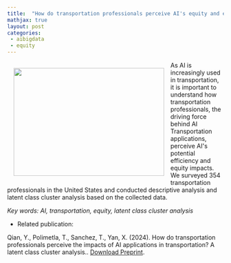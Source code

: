 ```yaml
---
title:  "How do transportation professionals perceive AI's equity and efficiency impacts?"
mathjax: true
layout: post
categories: 
 - aibigdata
 - equity
---
```



<img align="left" width="350" height="250" src="https://github.com/jacobyan0/jacobyan0.github.io/raw/master/images/AI_TransportationProfessionals.png" style="vertical-align:middle;margin:15px 15px"/> As AI is increasingly used in transportation, it is important to understand how transportation professionals, the driving force behind AI Transportation applications, perceive AI's potential efficiency and equity impacts. We surveyed 354 transportation professionals in the United States and conducted descriptive analysis and latent class cluster analysis based on the collected data.

*Key words: AI, transportation, equity, latent class cluster analysis*

* Related publication:

Qian, Y., Polimetla, T., Sanchez, T., Yan, X. (2024). How do transportation professionals perceive the impacts of AI applications in transportation? A latent class cluster analysis.. [Download Preprint](https://github.com/jacobyan0/jacobyan0.github.io/blob/b6a9c6d5f60b7b5e48dbca6c81f253732b4f65c6/ArticlesPreprints/AI_Transportation%20Professionals.pdf).



